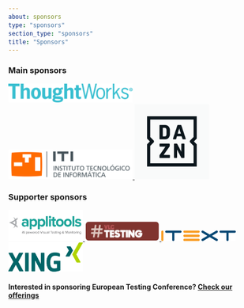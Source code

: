 ```yaml
---
about: sponsors
type: "sponsors"
section_type: "sponsors"
title: "Sponsors"
---
```


<div class="b-sponsors_platinum b-sponsors_active">
<h3>Main sponsors </h3>
<span class="b-sponsors__sponsor  b-sponsor">
  <a class="b-sponsor__link b-itext-sponsor" href="https://www.thoughtworks.com/">
    <img src="/images/2019/sponsors/ThoughtWorks.png" width="50%" height="50%">
  </a>
  <a class="b-sponsor__link b-itext-sponsor" href="https://www.dazn.com">
    <img src="/images/2019/sponsors/logo-iti.svg" width="50%" height="50%">
  </a>
  <a class="b-sponsor__link b-itext-sponsor" href="https://www.iti.es/">
    <img src="/images/2019/sponsors/DAZN_BoxedLogo_02_RGB.png" width="30%" height="30%">
  </a>
  <h3>Supporter sponsors </h3>
  <a class="b-sponsor__link" href="https://applitools.com/?utm_source=trade-show&utm_medium=&utm_content=field-event&utm_campaign=2019-European-Testing-Conf">
    <img src="/images/2019/sponsors/applitools_logo_1500.png" width="30%" height="30%">
  </a>
  <a class="b-sponsor__link" href="http://vlctesting.es/">
    <img src="/images/2019/sponsors/logo_vlctesting.png" width="30%" height="30%">
  </a>
  <a class="b-sponsor__link b-itext-sponsor" href="https://itextpdf.com">
    <img src="/images/2019/sponsors/ITSC-Logo-Horizontal-RGB-300dpi.png" width="30%" height="30%">
  </a>
  <a class="b-sponsor__link b-itext-sponsor" href="https://www.xing.com/">
    <img src="/images/2019/sponsors/XING_logo_pos_RGB.png" width="30%" height="30%">
  </a>
</span>

<h4>Interested in sponsoring European Testing Conference? <a href="/images/2019/sponsors/european_testing_conference2019_sponsorship.pdf">Check our offerings</a></h4>
